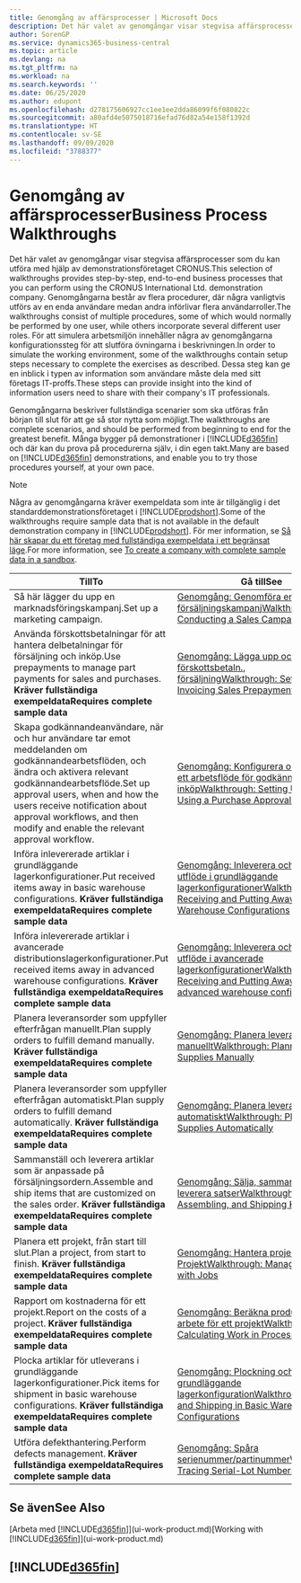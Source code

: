 ```yaml
---
title: Genomgång av affärsprocesser | Microsoft Docs
description: Det här valet av genomgångar visar stegvisa affärsprocesser som du kan utföra med hjälp av demonstrationsföretaget CRONUS. Genomgångarna består av flera procedurer, där några vanligtvis utförs av en enda användare medan andra införlivar flera användarroller. För att simulera arbetsmiljön innehåller några av genomgångarna konfigurationssteg för att slutföra övningarna i beskrivningen. Dessa steg kan ge en inblick i typen av information som användare måste dela med sitt företags IT-proffs.
author: SorenGP
ms.service: dynamics365-business-central
ms.topic: article
ms.devlang: na
ms.tgt_pltfrm: na
ms.workload: na
ms.search.keywords: ''
ms.date: 06/25/2020
ms.author: edupont
ms.openlocfilehash: d278175606927cc1ee1ee2dda86099f6f080822c
ms.sourcegitcommit: a80afd4e5075018716efad76d82a54e158f1392d
ms.translationtype: HT
ms.contentlocale: sv-SE
ms.lasthandoff: 09/09/2020
ms.locfileid: "3788377"
---
```

# <a name="business-process-walkthroughs"></a><span data-ttu-id="f74a9-106">Genomgång av affärsprocesser</span><span class="sxs-lookup"><span data-stu-id="f74a9-106">Business Process Walkthroughs</span></span>

<span data-ttu-id="f74a9-107">Det här valet av genomgångar visar stegvisa affärsprocesser som du kan utföra med hjälp av demonstrationsföretaget CRONUS.</span><span class="sxs-lookup"><span data-stu-id="f74a9-107">This selection of walkthroughs provides step-by-step, end-to-end business processes that you can perform using the CRONUS International Ltd. demonstration company.</span></span> <span data-ttu-id="f74a9-108">Genomgångarna består av flera procedurer, där några vanligtvis utförs av en enda användare medan andra införlivar flera användarroller.</span><span class="sxs-lookup"><span data-stu-id="f74a9-108">The walkthroughs consist of multiple procedures, some of which would normally be performed by one user, while others incorporate several different user roles.</span></span> <span data-ttu-id="f74a9-109">För att simulera arbetsmiljön innehåller några av genomgångarna konfigurationssteg för att slutföra övningarna i beskrivningen.</span><span class="sxs-lookup"><span data-stu-id="f74a9-109">In order to simulate the working environment, some of the walkthroughs contain setup steps necessary to complete the exercises as described.</span></span> <span data-ttu-id="f74a9-110">Dessa steg kan ge en inblick i typen av information som användare måste dela med sitt företags IT-proffs.</span><span class="sxs-lookup"><span data-stu-id="f74a9-110">These steps can provide insight into the kind of information users need to share with their company's IT professionals.</span></span>  

 <span data-ttu-id="f74a9-111">Genomgångarna beskriver fullständiga scenarier som ska utföras från början till slut för att ge så stor nytta som möjligt.</span><span class="sxs-lookup"><span data-stu-id="f74a9-111">The walkthroughs are complete scenarios, and should be performed from beginning to end for the greatest benefit.</span></span> <span data-ttu-id="f74a9-112">Många bygger på demonstrationer i [!INCLUDE[d365fin](includes/d365fin_md.md)] och där kan du prova på procedurerna själv, i din egen takt.</span><span class="sxs-lookup"><span data-stu-id="f74a9-112">Many are based on [!INCLUDE[d365fin](includes/d365fin_md.md)] demonstrations, and enable you to try those procedures yourself, at your own pace.</span></span>  

> [!NOTE]
> <span data-ttu-id="f74a9-113">Några av genomgångarna kräver exempeldata som inte är tillgänglig i det standarddemonstrationsföretaget i [!INCLUDE[prodshort](includes/prodshort.md)].</span><span class="sxs-lookup"><span data-stu-id="f74a9-113">Some of the walkthroughs require sample data that is not available in the default demonstration company in [!INCLUDE[prodshort](includes/prodshort.md)].</span></span> <span data-ttu-id="f74a9-114">För mer information, se [Så här skapar du ett företag med fullständiga exempeldata i ett begränsat läge](across-how-create-sandbox-environment.md#to-create-a-company-with-complete-sample-data-in-a-sandbox).</span><span class="sxs-lookup"><span data-stu-id="f74a9-114">For more information, see [To create a company with complete sample data in a sandbox](across-how-create-sandbox-environment.md#to-create-a-company-with-complete-sample-data-in-a-sandbox).</span></span>

|<span data-ttu-id="f74a9-115">Till</span><span class="sxs-lookup"><span data-stu-id="f74a9-115">To</span></span>|<span data-ttu-id="f74a9-116">Gå till</span><span class="sxs-lookup"><span data-stu-id="f74a9-116">See</span></span>|  
|--------|---------|  
|<span data-ttu-id="f74a9-117">Så här lägger du upp en marknadsföringskampanj.</span><span class="sxs-lookup"><span data-stu-id="f74a9-117">Set up a marketing campaign.</span></span>|[<span data-ttu-id="f74a9-118">Genomgång: Genomföra en försäljningskampanj</span><span class="sxs-lookup"><span data-stu-id="f74a9-118">Walkthrough: Conducting a Sales Campaign</span></span>](walkthrough-conducting-a-sales-campaign.md)|  
|<span data-ttu-id="f74a9-119">Använda förskottsbetalningar för att hantera delbetalningar för försäljning och inköp.</span><span class="sxs-lookup"><span data-stu-id="f74a9-119">Use prepayments to manage part payments for sales and purchases.</span></span> <span data-ttu-id="f74a9-120">**Kräver fullständiga exempeldata**</span><span class="sxs-lookup"><span data-stu-id="f74a9-120">**Requires complete sample data**</span></span> |[<span data-ttu-id="f74a9-121">Genomgång: Lägga upp och fakturera förskottsbetaln., försäljning</span><span class="sxs-lookup"><span data-stu-id="f74a9-121">Walkthrough: Setting Up and Invoicing Sales Prepayments</span></span>](walkthrough-setting-up-and-invoicing-sales-prepayments.md)|  
|<span data-ttu-id="f74a9-122">Skapa godkännandeanvändare, när och hur användare tar emot meddelanden om godkännandearbetsflöden, och ändra och aktivera relevant godkännandearbetsflöde.</span><span class="sxs-lookup"><span data-stu-id="f74a9-122">Set up approval users, when and how the users receive notification about approval workflows, and then modify and enable the relevant approval workflow.</span></span>|[<span data-ttu-id="f74a9-123">Genomgång: Konfigurera och använda ett arbetsflöde för godkännande av inköp</span><span class="sxs-lookup"><span data-stu-id="f74a9-123">Walkthrough: Setting Up and Using a Purchase Approval Workflow</span></span>](walkthrough-setting-up-and-using-a-purchase-approval-workflow.md)|  
|<span data-ttu-id="f74a9-124">Införa inlevererade artiklar i grundläggande lagerkonfigurationer.</span><span class="sxs-lookup"><span data-stu-id="f74a9-124">Put received items away in basic warehouse configurations.</span></span> <span data-ttu-id="f74a9-125">**Kräver fullständiga exempeldata**</span><span class="sxs-lookup"><span data-stu-id="f74a9-125">**Requires complete sample data**</span></span>|[<span data-ttu-id="f74a9-126">Genomgång: Inleverera och införa utflöde i grundläggande lagerkonfigurationer</span><span class="sxs-lookup"><span data-stu-id="f74a9-126">Walkthrough: Receiving and Putting Away in Basic Warehouse Configurations</span></span>](walkthrough-receiving-and-putting-away-in-basic-warehousing.md)|  
|<span data-ttu-id="f74a9-127">Införa inlevererade artiklar i avancerade distributionslagerkonfigurationer.</span><span class="sxs-lookup"><span data-stu-id="f74a9-127">Put received items away in advanced warehouse configurations.</span></span> <span data-ttu-id="f74a9-128">**Kräver fullständiga exempeldata**</span><span class="sxs-lookup"><span data-stu-id="f74a9-128">**Requires complete sample data**</span></span>|[<span data-ttu-id="f74a9-129">Genomgång: Inleverera och införa utflöde i avancerade lagerkonfigurationer</span><span class="sxs-lookup"><span data-stu-id="f74a9-129">Walkthrough: Receiving and Putting Away in advanced warehouse configurations</span></span>](walkthrough-receiving-and-putting-away-in-advanced-warehousing.md)|  
|<span data-ttu-id="f74a9-130">Planera leveransorder som uppfyller efterfrågan manuellt.</span><span class="sxs-lookup"><span data-stu-id="f74a9-130">Plan supply orders to fulfill demand manually.</span></span> <span data-ttu-id="f74a9-131">**Kräver fullständiga exempeldata**</span><span class="sxs-lookup"><span data-stu-id="f74a9-131">**Requires complete sample data**</span></span>|[<span data-ttu-id="f74a9-132">Genomgång: Planera leveranser manuellt</span><span class="sxs-lookup"><span data-stu-id="f74a9-132">Walkthrough: Planning Supplies Manually</span></span>](walkthrough-planning-supplies-manually.md)|  
|<span data-ttu-id="f74a9-133">Planera leveransorder som uppfyller efterfrågan automatiskt.</span><span class="sxs-lookup"><span data-stu-id="f74a9-133">Plan supply orders to fulfill demand automatically.</span></span> <span data-ttu-id="f74a9-134">**Kräver fullständiga exempeldata**</span><span class="sxs-lookup"><span data-stu-id="f74a9-134">**Requires complete sample data**</span></span>|[<span data-ttu-id="f74a9-135">Genomgång: Planera leveranser automatiskt</span><span class="sxs-lookup"><span data-stu-id="f74a9-135">Walkthrough: Planning Supplies Automatically</span></span>](walkthrough-planning-supplies-automatically.md)|  
|<span data-ttu-id="f74a9-136">Sammanställ och leverera artiklar som är anpassade på försäljningsordern.</span><span class="sxs-lookup"><span data-stu-id="f74a9-136">Assemble and ship items that are customized on the sales order.</span></span> <span data-ttu-id="f74a9-137">**Kräver fullständiga exempeldata**</span><span class="sxs-lookup"><span data-stu-id="f74a9-137">**Requires complete sample data**</span></span>|[<span data-ttu-id="f74a9-138">Genomgång: Sälja, sammanställa och leverera satser</span><span class="sxs-lookup"><span data-stu-id="f74a9-138">Walkthrough: Selling, Assembling, and Shipping Kits</span></span>](walkthrough-selling-assembling-and-shipping-kits.md)|  
|<span data-ttu-id="f74a9-139">Planera ett projekt, från start till slut.</span><span class="sxs-lookup"><span data-stu-id="f74a9-139">Plan a project, from start to finish.</span></span> <span data-ttu-id="f74a9-140">**Kräver fullständiga exempeldata**</span><span class="sxs-lookup"><span data-stu-id="f74a9-140">**Requires complete sample data**</span></span>|[<span data-ttu-id="f74a9-141">Genomgång: Hantera projekt med Projekt</span><span class="sxs-lookup"><span data-stu-id="f74a9-141">Walkthrough: Managing Projects with Jobs</span></span>](walkthrough-managing-projects-with-jobs.md)|  
|<span data-ttu-id="f74a9-142">Rapport om kostnaderna för ett projekt.</span><span class="sxs-lookup"><span data-stu-id="f74a9-142">Report on the costs of a project.</span></span> <span data-ttu-id="f74a9-143">**Kräver fullständiga exempeldata**</span><span class="sxs-lookup"><span data-stu-id="f74a9-143">**Requires complete sample data**</span></span>|[<span data-ttu-id="f74a9-144">Genomgång: Beräkna produkter i arbete för ett projekt</span><span class="sxs-lookup"><span data-stu-id="f74a9-144">Walkthrough: Calculating Work in Process for a Job</span></span>](walkthrough-calculating-work-in-process-for-a-job.md)|  
|<span data-ttu-id="f74a9-145">Plocka artiklar för utleverans i grundläggande lagerkonfigurationer.</span><span class="sxs-lookup"><span data-stu-id="f74a9-145">Pick items for shipment in basic warehouse configurations.</span></span> <span data-ttu-id="f74a9-146">**Kräver fullständiga exempeldata**</span><span class="sxs-lookup"><span data-stu-id="f74a9-146">**Requires complete sample data**</span></span>|[<span data-ttu-id="f74a9-147">Genomgång: Plockning och leverans i grundläggande lagerkonfiguration</span><span class="sxs-lookup"><span data-stu-id="f74a9-147">Walkthrough: Picking and Shipping in Basic Warehouse Configurations</span></span>](walkthrough-picking-and-shipping-in-basic-warehousing.md)|  
|<span data-ttu-id="f74a9-148">Utföra defekthantering.</span><span class="sxs-lookup"><span data-stu-id="f74a9-148">Perform defects management.</span></span> <span data-ttu-id="f74a9-149">**Kräver fullständiga exempeldata**</span><span class="sxs-lookup"><span data-stu-id="f74a9-149">**Requires complete sample data**</span></span>|[<span data-ttu-id="f74a9-150">Genomgång: Spåra serienummer/partinummer</span><span class="sxs-lookup"><span data-stu-id="f74a9-150">Walkthrough: Tracing Serial-Lot Numbers</span></span>](walkthrough-tracing-serial-lot-numbers.md)|  

## <a name="see-also"></a><span data-ttu-id="f74a9-151">Se även</span><span class="sxs-lookup"><span data-stu-id="f74a9-151">See Also</span></span>

<span data-ttu-id="f74a9-152">[Arbeta med [!INCLUDE[d365fin](includes/d365fin_md.md)]](ui-work-product.md)</span><span class="sxs-lookup"><span data-stu-id="f74a9-152">[Working with [!INCLUDE[d365fin](includes/d365fin_md.md)]](ui-work-product.md)</span></span>  

## [!INCLUDE[d365fin](includes/free_trial_md.md)]  
